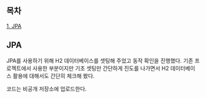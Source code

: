 ## 목차
[1. JPA](#jpa)   

## JPA
JPA를 사용하기 위해 H2 데이터베이스를 셋팅해 주었고 동작 확인을 진행했다. 기존 프로젝트에서 사용한 부분이지만 기초 셋팅만 간단하게 진도를 나가면서 H2 데이터베이스 활용에 대해서도 간단히 체크해 봤다.

코드는 비공개 저장소에 업로드한다.